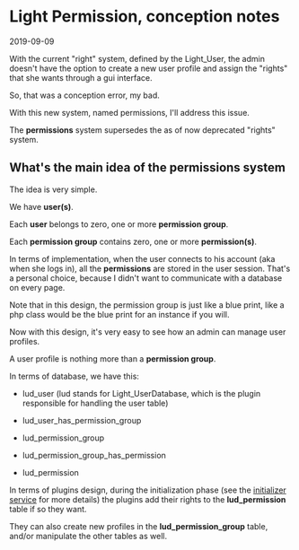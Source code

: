 Light Permission, conception notes
=========================
2019-09-09




With the current "right" system, defined by the Light_User, the admin doesn't have the option to create a new user profile
and assign the "rights" that she wants through a gui interface.

So, that was a conception error, my bad.

With this new system, named permissions, I'll address this issue.

The **permissions** system supersedes the as of now deprecated "rights" system.





What's the main idea of the permissions system
---------------------

The idea is very simple.

We have **user(s)**.

Each **user** belongs to zero, one or more **permission group**.


Each **permission group** contains zero, one or more **permission(s)**.


In terms of implementation, when the user connects to his account (aka when she logs in),
all the **permissions** are stored in the user session. That's a personal choice, because I didn't want to communicate 
with a database on every page.  
 
Note that in this design, the permission group is just like a blue print, like a php class would be the blue print for an instance if you will.

Now with this design, it's very easy to see how an admin can manage user profiles.

A user profile is nothing more than a **permission group**.


In terms of database, we have this:

- lud_user  (lud stands for Light_UserDatabase, which is the plugin responsible for handling the user table)

- lud_user_has_permission_group 
- lud_permission_group 
- lud_permission_group_has_permission
- lud_permission
 
 
 
In terms of plugins design, during the initialization phase (see the [initializer service](https://github.com/lingtalfi/Light_Initializer/) for more details)
the plugins add their rights to the **lud_permission** table if so they want.

They can also create new profiles in the **lud_permission_group** table, and/or manipulate the other tables as well. 


 
 
 